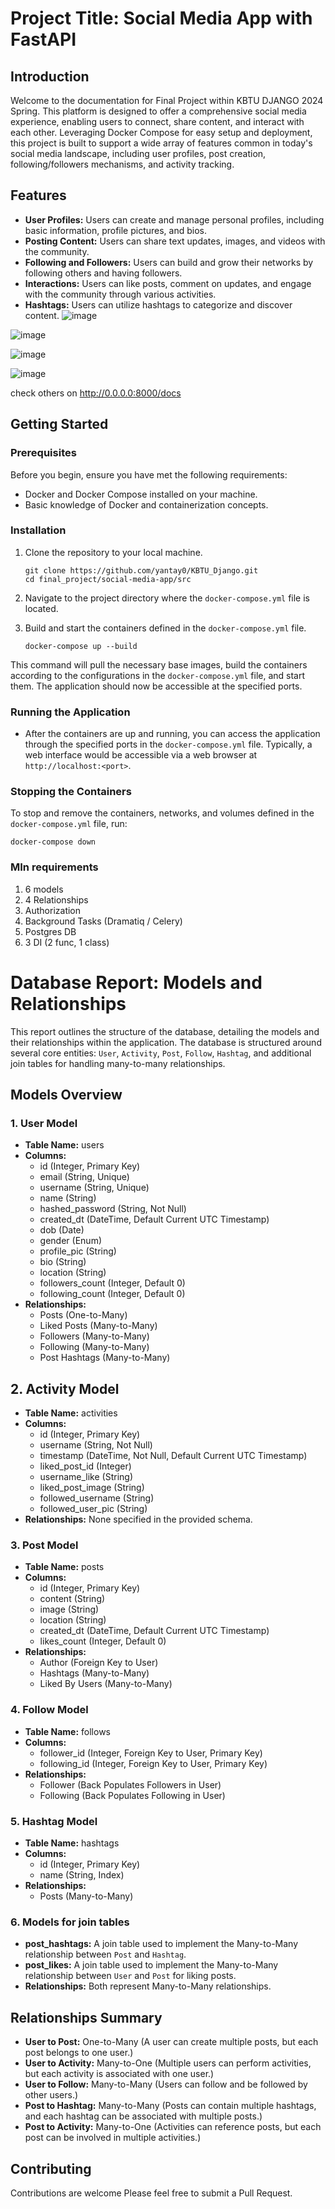 # Project Title: Social Media App with FastAPI

## Introduction

Welcome to the documentation for Final Project within KBTU DJANGO 2024 Spring. This platform is designed to offer a comprehensive social media experience, enabling users to connect, share content, and interact with each other. Leveraging Docker Compose for easy setup and deployment, this project is built to support a wide array of features common in today's social media landscape, including user profiles, post creation, following/followers mechanisms, and activity tracking. 

## Features

- **User Profiles:** Users can create and manage personal profiles, including basic information, profile pictures, and bios.
- **Posting Content:** Users can share text updates, images, and videos with the community.
- **Following and Followers:** Users can build and grow their networks by following others and having followers.
- **Interactions:** Users can like posts, comment on updates, and engage with the community through various activities.
- **Hashtags:** Users can utilize hashtags to categorize and discover content.
![image](https://github.com/yantay0/KBTU_Django/assets/93054482/d7062d3f-645b-4937-841a-6fa5bccd2d93)

![image](https://github.com/yantay0/KBTU_Django/assets/93054482/a8a6074b-8ea8-4137-8587-19ae7f4ebd4d)

![image](https://github.com/yantay0/KBTU_Django/assets/93054482/0ab4c05e-62ed-4494-baf7-c5f368457a6e)

![image](https://github.com/yantay0/KBTU_Django/assets/93054482/5169f854-5fc8-4410-bbed-b45d1b69245f)

check others on http://0.0.0.0:8000/docs

## Getting Started

### Prerequisites

Before you begin, ensure you have met the following requirements:

- Docker and Docker Compose installed on your machine.
- Basic knowledge of Docker and containerization concepts.


### Installation

1. Clone the repository to your local machine.
   ```
   git clone https://github.com/yantay0/KBTU_Django.git
   cd final_project/social-media-app/src
   ```

2. Navigate to the project directory where the `docker-compose.yml` file is located.

3. Build and start the containers defined in the `docker-compose.yml` file.
   ```
   docker-compose up --build
   ```

This command will pull the necessary base images, build the containers according to the configurations in the `docker-compose.yml` file, and start them. The application should now be accessible at the specified ports.

### Running the Application

- After the containers are up and running, you can access the application through the specified ports in the `docker-compose.yml` file. Typically, a web interface would be accessible via a web browser at `http://localhost:<port>`.

### Stopping the Containers

To stop and remove the containers, networks, and volumes defined in the `docker-compose.yml` file, run:

```
docker-compose down
```

### MIn requirements
1) 6 models
2) 4 Relationships
3) Authorization
4) Background Tasks (Dramatiq / Celery)
5) Postgres DB
6) 3 DI (2 func, 1 class)

# Database Report: Models and Relationships

This report outlines the structure of the database, detailing the models and their relationships within the application. The database is structured around several core entities: `User`, `Activity`, `Post`, `Follow`, `Hashtag`, and additional join tables for handling many-to-many relationships.

## Models Overview

### 1. User Model

- **Table Name:** users
- **Columns:**
  - id (Integer, Primary Key)
  - email (String, Unique)
  - username (String, Unique)
  - name (String)
  - hashed_password (String, Not Null)
  - created_dt (DateTime, Default Current UTC Timestamp)
  - dob (Date)
  - gender (Enum)
  - profile_pic (String)
  - bio (String)
  - location (String)
  - followers_count (Integer, Default 0)
  - following_count (Integer, Default 0)
- **Relationships:**
  - Posts (One-to-Many)
  - Liked Posts (Many-to-Many)
  - Followers (Many-to-Many)
  - Following (Many-to-Many)
  - Post Hashtags (Many-to-Many)

## 2. Activity Model

- **Table Name:** activities
- **Columns:**
  - id (Integer, Primary Key)
  - username (String, Not Null)
  - timestamp (DateTime, Not Null, Default Current UTC Timestamp)
  - liked_post_id (Integer)
  - username_like (String)
  - liked_post_image (String)
  - followed_username (String)
  - followed_user_pic (String)
- **Relationships:** None specified in the provided schema.

### 3. Post Model

- **Table Name:** posts
- **Columns:**
  - id (Integer, Primary Key)
  - content (String)
  - image (String)
  - location (String)
  - created_dt (DateTime, Default Current UTC Timestamp)
  - likes_count (Integer, Default 0)
- **Relationships:**
  - Author (Foreign Key to User)
  - Hashtags (Many-to-Many)
  - Liked By Users (Many-to-Many)

### 4. Follow Model

- **Table Name:** follows
- **Columns:**
  - follower_id (Integer, Foreign Key to User, Primary Key)
  - following_id (Integer, Foreign Key to User, Primary Key)
- **Relationships:**
  - Follower (Back Populates Followers in User)
  - Following (Back Populates Following in User)

### 5. Hashtag Model

- **Table Name:** hashtags
- **Columns:**
  - id (Integer, Primary Key)
  - name (String, Index)
- **Relationships:**
  - Posts (Many-to-Many)

### 6. Models for join tables

- **post_hashtags:** A join table used to implement the Many-to-Many relationship between `Post` and `Hashtag`.
- **post_likes:** A join table used to implement the Many-to-Many relationship between `User` and `Post` for liking posts.
- **Relationships:**
  Both represent Many-to-Many relationships.

## Relationships Summary

- **User to Post:** One-to-Many (A user can create multiple posts, but each post belongs to one user.)
- **User to Activity:** Many-to-One (Multiple users can perform activities, but each activity is associated with one user.)
- **User to Follow:** Many-to-Many (Users can follow and be followed by other users.)
- **Post to Hashtag:** Many-to-Many (Posts can contain multiple hashtags, and each hashtag can be associated with multiple posts.)
- **Post to Activity:** Many-to-One (Activities can reference posts, but each post can be involved in multiple activities.)


## Contributing

Contributions are welcome Please feel free to submit a Pull Request.
